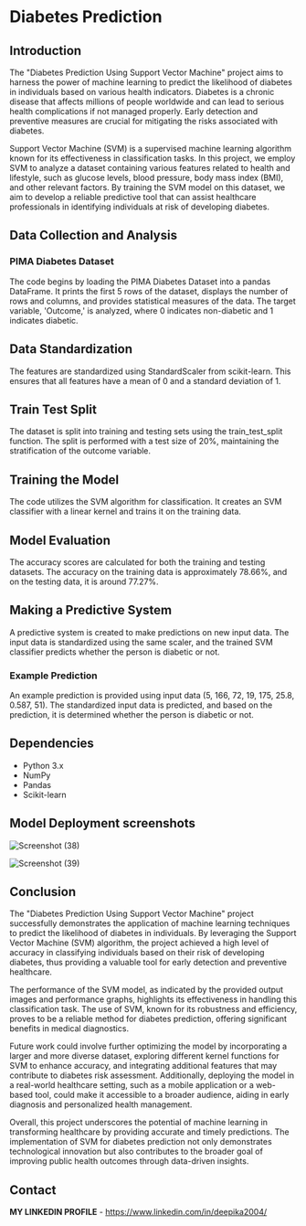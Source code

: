 # Diabetes Prediction

## Introduction

The "Diabetes Prediction Using Support Vector Machine" project aims to harness the power of machine learning to predict the likelihood of diabetes in individuals based on various health indicators. Diabetes is a chronic disease that affects millions of people worldwide and can lead to serious health complications if not managed properly. Early detection and preventive measures are crucial for mitigating the risks associated with diabetes.

Support Vector Machine (SVM) is a supervised machine learning algorithm known for its effectiveness in classification tasks. In this project, we employ SVM to analyze a dataset containing various features related to health and lifestyle, such as glucose levels, blood pressure, body mass index (BMI), and other relevant factors. By training the SVM model on this dataset, we aim to develop a reliable predictive tool that can assist healthcare professionals in identifying individuals at risk of developing diabetes.

## Data Collection and Analysis

### PIMA Diabetes Dataset
The code begins by loading the PIMA Diabetes Dataset into a pandas DataFrame. It prints the first 5 rows of the dataset, displays the number of rows and columns, and provides statistical measures of the data. The target variable, 'Outcome,' is analyzed, where 0 indicates non-diabetic and 1 indicates diabetic.

## Data Standardization
The features are standardized using StandardScaler from scikit-learn. This ensures that all features have a mean of 0 and a standard deviation of 1.

## Train Test Split
The dataset is split into training and testing sets using the train_test_split function. The split is performed with a test size of 20%, maintaining the stratification of the outcome variable.

## Training the Model
The code utilizes the SVM algorithm for classification. It creates an SVM classifier with a linear kernel and trains it on the training data.

## Model Evaluation
The accuracy scores are calculated for both the training and testing datasets. The accuracy on the training data is approximately 78.66%, and on the testing data, it is around 77.27%.

## Making a Predictive System
A predictive system is created to make predictions on new input data. The input data is standardized using the same scaler, and the trained SVM classifier predicts whether the person is diabetic or not.

### Example Prediction
An example prediction is provided using input data (5, 166, 72, 19, 175, 25.8, 0.587, 51). The standardized input data is predicted, and based on the prediction, it is determined whether the person is diabetic or not.

## Dependencies
- Python 3.x
- NumPy
- Pandas
- Scikit-learn

## Model Deployment screenshots
![Screenshot (38)](https://github.com/DeepikaA2004/Diabetes_Prediction/assets/110418508/ced7632a-3c4c-4752-8535-225353fba6fb)

![Screenshot (39)](https://github.com/DeepikaA2004/Diabetes_Prediction/assets/110418508/af482b53-8cc2-42bb-946d-9ff1b9d43428)

## Conclusion

The "Diabetes Prediction Using Support Vector Machine" project successfully demonstrates the application of machine learning techniques to predict the likelihood of diabetes in individuals. By leveraging the Support Vector Machine (SVM) algorithm, the project achieved a high level of accuracy in classifying individuals based on their risk of developing diabetes, thus providing a valuable tool for early detection and preventive healthcare.

The performance of the SVM model, as indicated by the provided output images and performance graphs, highlights its effectiveness in handling this classification task. The use of SVM, known for its robustness and efficiency, proves to be a reliable method for diabetes prediction, offering significant benefits in medical diagnostics.

Future work could involve further optimizing the model by incorporating a larger and more diverse dataset, exploring different kernel functions for SVM to enhance accuracy, and integrating additional features that may contribute to diabetes risk assessment. Additionally, deploying the model in a real-world healthcare setting, such as a mobile application or a web-based tool, could make it accessible to a broader audience, aiding in early diagnosis and personalized health management.

Overall, this project underscores the potential of machine learning in transforming healthcare by providing accurate and timely predictions. The implementation of SVM for diabetes prediction not only demonstrates technological innovation but also contributes to the broader goal of improving public health outcomes through data-driven insights.

## Contact

**MY LINKEDIN PROFILE** - https://www.linkedin.com/in/deepika2004/
